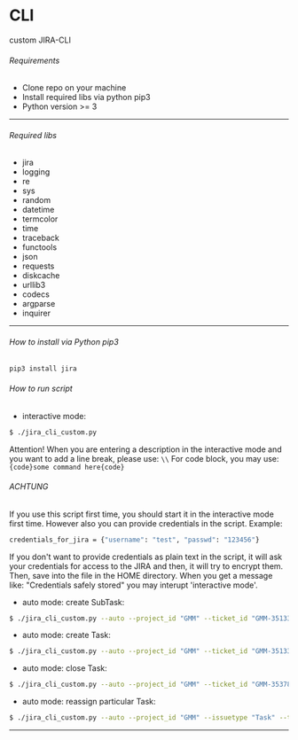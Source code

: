 # CLI
custom JIRA-CLI
###### Requirements

  * Clone repo on your machine
  * Install required libs via python pip3
  * Python version >= 3

---

###### Required libs

* jira
* logging
* re
* sys
* random
* datetime
* termcolor
* time
* traceback
* functools
* json
* requests
* diskcache
* urllib3
* codecs
* argparse
* inquirer

---

###### How to install via Python pip3
```sh
pip3 install jira
```
###### How to run script
- interactive mode:
```sh
$ ./jira_cli_custom.py
```
Attention!
When you are entering a description in the interactive mode and you want to add a line break, please use: ```\\```
For code block, you may use: ```{code}some command here{code}```

###### ACHTUNG
If you use this script first time, you should start it in the interactive mode first time. However also you can provide credentials in the script.
Example:
```sh
credentials_for_jira = {"username": "test", "passwd": "123456"}
```
If you don't want to provide credentials as plain text in the script, it will ask your credentials for access to the JIRA and then,
it will try to encrypt them. Then, save into the file in the HOME directory.
When you get a message like: "Credentials safely stored" you may interupt 'interactive mode'.

- auto mode: create SubTask:
```sh
$ ./jira_cli_custom.py --auto --project_id "GMM" --ticket_id "GMM-35133" --issuetype "Sub-task" --summary "TEST 1" --description "TEST Subtask" --attachment "/Users/username/Pictures/18450.png"
```
- auto mode: create Task:
```sh
$ ./jira_cli_custom.py --auto --project_id "GMM" --ticket_id "GMM-35133" --issuetype "Task" --summary "TEST 2" --description "Another test task"
```

- auto mode: close Task:
```sh
$ ./jira_cli_custom.py --auto --project_id "GMM" --ticket_id "GMM-35378" --issuetype "Task" --transition "Closed" --description "It was test task and now it's closed."
```

- auto mode: reassign particular Task:
```sh
$ ./jira_cli_custom.py --auto --project_id "GMM" --issuetype "Task" --ticket_id "GMM-35444" --jira_assignee "jiras_username" --jira_reporter "jiras_username"
```
---
